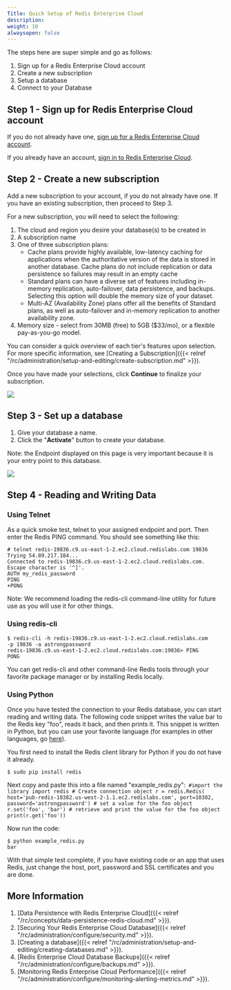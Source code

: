 ```yaml
---
Title: Quick Setup of Redis Enterprise Cloud
description: 
weight: 10
alwaysopen: false
---
```

The steps here are super simple and go as follows:

1.  Sign up for a Redis Enterprise Cloud account
2.  Create a new subscription
3.  Setup a database
4.  Connect to your Database

## Step 1 - Sign up for Redis Enterprise Cloud account

If you do not already have one, [sign up for a Redis Enterprise Cloud
account](https://app.redislabs.com/#/sign-up/tabs/redis-cloud?product=redis-cloud).

If you already have an account, [sign in to Redis Enterprise
Cloud](https://app.redislabs.com/#/login?).

## Step 2 - Create a new subscription

Add a new subscription to your account, if you do not already have one.
If you have an existing subscription, then proceed to Step 3.

For a new subscription, you will need to select the following:

1.  The cloud and region you desire your database(s) to be created in
2.  A subscription name
3.  One of three subscription plans:
    -   Cache plans provide highly available, low-latency caching for
        applications when the authoritative version of the data is
        stored in another database. Cache plans do not include
        replication or data persistence so failures may result in an
        empty cache
    -   Standard plans can have a diverse set of features including
        in-memory replication, auto-failover, data persistence, and
        backups. Selecting this option will double the memory size of
        your dataset.
    -   Multi-AZ (Availability Zone) plans offer all the benefits of
        Standard plans, as well as auto-failover and in-memory
        replication to another availability zone.
4.  Memory size - select from 30MB (free) to 5GB (\$33/mo), or a
    flexible pay-as-you-go model.

You can consider a quick overview of each tier's features upon
selection. For more specific information, see [Creating a
Subscription]({{< relref "/rc/administration/setup-and-editing/create-subscription.md" >}}).

Once you have made your selections, click **Continue** to finalize your
subscription.

![](/images/rc/new_sub.png?width=600&height=466)

## Step 3 - Set up a database

1.  Give your database a name.
2.  Click the "**Activate**" button to create your database.

Note: the Endpoint displayed on this page is very important because it
is your entry point to this database.

![](/images/rc/rc-view-database-endpoint.png?width=600&height=409)

## Step 4 - Reading and Writing Data

### Using Telnet

As a quick smoke test, telnet to your assigned endpoint and port. Then
enter the Redis PING command. You should see something like this:

``` {style="border: 2px solid #ddd; background-color: #333; color: #fff; padding: 10px; -webkit-font-smoothing: auto;"}
# telnet redis-19836.c9.us-east-1-2.ec2.cloud.redislabs.com 19836
Trying 54.89.217.184...
Connected to redis-19836.c9.us-east-1-2.ec2.cloud.redislabs.com.
Escape character is '^]'.
AUTH my_redis_password
PING
+PONG
```

Note: We recommend loading the redis-cli command-line utility for future
use as you will use it for other things.

### Using redis-cli

``` {style="border: 2px solid #ddd; background-color: #333; color: #fff; padding: 10px; -webkit-font-smoothing: auto;"}
$ redis-cli -h redis-19836.c9.us-east-1-2.ec2.cloud.redislabs.com 
-p 19836 -a astrongpassword
redis-19836.c9.us-east-1-2.ec2.cloud.redislabs.com:19836> PING
PONG
```

You can get redis-cli and other command-line Redis tools through your
favorite package manager or by installing Redis locally.

### Using Python

Once you have tested the connection to your Redis database, you can
start reading and writing data. The following code snippet writes the
value bar to the Redis key "foo", reads it back, and then prints it.
This snippet is written in Python, but you can use your favorite
language (for examples in other languages, go
[here](/resources/how-to-redis-enterprise/)).

You first need to install the Redis client library for Python if you do
not have it already.

``` {style="border: 2px solid #ddd; background-color: #333; color: #fff; padding: 10px; -webkit-font-smoothing: auto;"}
$ sudo pip install redis
```

Next copy and paste this into a file named
"example\_redis.py":` #import the library import redis # Create connection object r = redis.Redis( host='pub-redis-10382.us-west-2-1.1.ec2.redislabs.com', port=10382, password='astrongpassword') # set a value for the foo object r.set('foo', 'bar') # retrieve and print the value for the foo object print(r.get('foo'))`

Now run the code:

``` {style="border: 2px solid #ddd; background-color: #333; color: #fff; padding: 10px; -webkit-font-smoothing: auto;"}
$ python example_redis.py
bar
```

With that simple test complete, if you have existing code or an app that
uses Redis, just change the host, port, password and SSL certificates
and you are done.

## More Information

1.  [Data Persistence with Redis Enterprise
    Cloud]({{< relref "/rc/concepts/data-persistence-redis-cloud.md" >}}).
2.  [Securing Your Redis Enterprise Cloud
    Database]({{< relref "/rc/administration/configure/security.md" >}}).
3.  [Creating a
    database]({{< relref "/rc/administration/setup-and-editing/creating-databases.md" >}}).
4.  [Redis Enterprise Cloud Database
    Backups]({{< relref "/rc/administration/configure/backups.md" >}}).
5.  [Monitoring Redis Enterprise Cloud
    Performance]({{< relref "/rc/administration/configure/monitoring-alerting-metrics.md" >}}).
